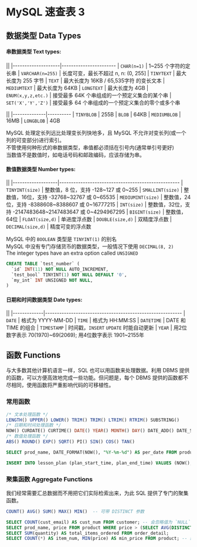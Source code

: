 # MySQL 速查表 3

## 数据类型 Data Types

#### 串数据类型 Text types:

||
|--------------------|-----------------------
| `CHAR(n=1)`        | 1~255 个字符的定长串
| `VARCHAR(n=255)`   | 长度可变，最长不超过 n, n: (0, 255]
| `TINYTEXT`         | 最大长度为 255 字节
| `TEXT`             | 最大长度为 16KB / 65,535字符 的变长文本
| `MEDIUMTEXT`       | 最大长度为 64KB
| `LONGTEXT`         | 最大长度为 4GB
| `ENUM(x,y,z,etc.)` | 接受最多 64K 个串组成的一个预定义集合的某个串
| `SET('X','Y','Z')` | 接受最多 64 个串组成的一个预定义集合的零个或多个串

||
|--------------|----------
| `TINYBLOB`   | 255B
| `BLOB`       | 64KB
| `MEDIUMBLOB` | 16MB
| `LONGBLOB`   | 4GB

MySQL 处理定长列远比处理变长列快地多，且 MySQL 不允许对变长列(或一个列的可变部分)进行索引。  
不管使用何种形式的串数据类型，串值都必须括在引号内(通常单引号更好)  
当数值不是数值时，如电话号码和邮政编码，应该存储为串。

#### 数值数据类型 Number types:

||
|-------------------|---------------------------------------------------
| `TINYINT(size)`   | 整数值，8 位，支持 -128~127 或 0~255
| `SMALLINT(size)`  | 整数值，16位，支持 -32768~32767 或 0~65535
| `MEDIUMINT(size)` | 整数值，24位，支持 -8388608~8388607 或 0~16777215
| `INT(size)`       | 整数值，32位，支持 -2147483648~2147483647 或 0~4294967295
| `BIGINT(size)`    | 整数值，64位
| `FLOAT(size,d)`   | 单进度浮点数
| `DOUBLE(size,d)`  | 双精度浮点数
| `DECIMAL(size,d)` | 精度可变的浮点数

MySQL 中的 `BOOLEAN` 类型是 `TINYINT(1)` 的别名  
MySQL 中没有专门存储货币的数据类型，一般情况下使用 `DECIMAL(8, 2)`  
The integer types have an extra option called `UNSIGNED`

```sql
CREATE TABLE `test_number` (
  `id` INT(11) NOT NULL AUTO_INCREMENT,
  `test_bool` TINYINT(1) NOT NULL DEFAULT '0',
  `my_int` INT UNSIGNED NOT NULL,
)
```

#### 日期和时间数据类型 Date types:

||
|-------------|----------------------------------------------------------
| `DATE`      | 格式为 YYYY-MM-DD
| `TIME`      | 格式为 HH:MM:SS
| `DATETIME`  | DATE 和 TIME 的组合
| `TIMESTAMP` | 时间戳，`INSERT` `UPDATE` 时能自动更新
| `YEAR`      | 用2位数字表示 70(1970)~69(2069); 用4位数字表示 1901~2155年


## 函数 Functions

与大多数其他计算机语言一样，SQL 也可以用函数来处理数据。利用 DBMS 提供的函数，可以方便高效地完成一些功能。但问题是，每个 DBMS 提供的函数都不尽相同，使用函数将严重影响代码的可移植性。

### 常用函数

```sql
/* 文本处理函数 */
LENGTH() UPPER() LOWER() TRIM() TRIM() LTRIM() RTRIM() SUBSTRING()
/* 日期和时间处理函数 */
NOW() CURDATE() CURTIME() DATE() YEAR() MONTH() DAY() DATE_ADD() DATE_SUB() DATE_FORMAT() DATEDIFF()
/* 数值处理函数 */
ABS() ROUND() EXP() SQRT() PI() SIN() COS() TAN()
```

```sql
SELECT prod_name, DATE_FORMAT(NOW(), "%Y-%m-%d") AS per_date FROM product;

INSERT INTO lesson_plan (plan_start_time, plan_end_time) VALUES (NOW(), ADDTIME(NOW(), '0:30:00'));
```

### 聚集函数 Aggregate Functions

我们经常需要汇总数据而不用把它们实际检索出来，为此 SQL 提供了专门的聚集函数。

```sql
COUNT() AVG() SUM() MAX() MIN()  -- 可带 DISTINCT 参数
```

```sql
SELECT COUNT(cust_email) AS cust_num FROM customer; -- 会忽略值为 `NULL` 的行; `COUNT(*)` 统计所有行数
SELECT prod_name, price FROM product WHERE price > (SELECT AVG(DISTINCT price) FROM product);
SELECT SUM(quantity) AS total_items_ordered FROM order_detail;
SELECT COUNT(*) AS item_num, MIN(price) AS min_price FROM product; -- 组合使用聚集函数
```
